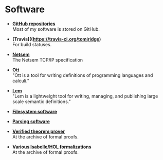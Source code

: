 # Software

  * **[GitHub repositories](https://github.com/tomjridge)**  
    Most of my software is stored on GitHub.

  * **[Travis]((https://travis-ci.org/tomjridge)**  
    For build statuses.

  * **[Netsem](https://github.com/PeterSewell/netsem/)**  
    The Netsem TCP/IP specification 

  * **[Ott](http://www.cl.cam.ac.uk/~pes20/ott/)**  
    "Ott is a tool for   writing definitions of programming languages and calculi."
    
  * **[Lem](http://www.cl.cam.ac.uk/~pes20/lem/)**  
    "Lem is a lightweight   tool for writing, managing, and publishing large scale semantic   definitions."
    
  * **[Filesystem software](/?page=filesystems.md)**
  
  * **[Parsing software](/?page=parsing.md)**

  * **[Verified theorem prover](http://afp.sourceforge.net/entries/Verified-Prover.shtml)**  
    At the archive of formal proofs.
  
  * **[Various Isabelle/HOL formalizations](http://afp.sourceforge.net/)**  
    At the archive of formal proofs.


